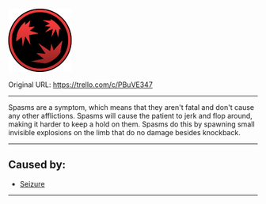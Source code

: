 ![tile023(1).png\|200](./Spasms%20-%20Attachments/6718845db30472d958dd7e2d.png)

Original URL: https://trello.com/c/PBuVE347

---

Spasms are a symptom, which means that they aren't fatal and don't cause any other afflictions.
Spasms will cause the patient to jerk and flop around, making it harder to keep a hold on them. Spasms do this by spawning small invisible explosions on the limb that do no damage besides knockback.

---

## Caused by:

- [Seizure](../Head_Brain/Seizure.md)

---

